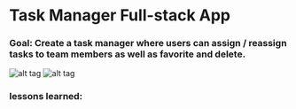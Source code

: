 # Task Manager Full-stack App

### Goal: Create a task manager where users can assign / reassign tasks to team members as well as favorite and delete.

![alt tag](H1.png)
![alt tag](H2.png)

### lessons learned:
```

```
